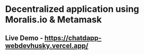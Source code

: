 # Decentralized application using Moralis.io & Metamask

## Live Demo - https://chatdapp-webdevhusky.vercel.app/
